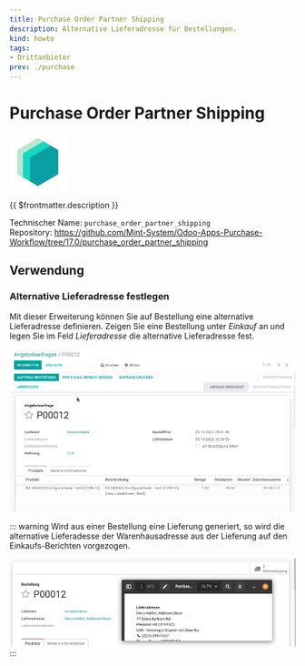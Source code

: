 ```yaml
---
title: Purchase Order Partner Shipping
description: Alternative Lieferadresse für Bestellungen.
kind: howto
tags:
- Drittanbieter
prev: ./purchase
---
```

# Purchase Order Partner Shipping
![icon_oms_box](attachments/icons_odoo_mint_system.png)

{{ $frontmatter.description }}

Technischer Name: `purchase_order_partner_shipping`\
Repository: <https://github.com/Mint-System/Odoo-Apps-Purchase-Workflow/tree/17.0/purchase_order_partner_shipping>

## Verwendung

### Alternative Lieferadresse festlegen

Mit dieser Erweiterung können Sie auf Bestellung eine alternative Lieferadresse definieren. Zeigen Sie eine Bestellung unter *Einkauf* an und legen Sie im Feld *Lieferadresse* die alternative Lieferadresse fest.

![Purchase Order Partner Shipping](attachments/Purchase%20Order%20Partner%20Shipping.gif)

::: warning
Wird aus einer Bestellung eine Lieferung generiert, so wird die alternative Lieferadesse der Warenhausadresse aus der Lieferung auf den Einkaufs-Berichten vorgezogen.

![](attachments/Purchase%20Order%20Partner%20Shipping%20Priority.png)
:::